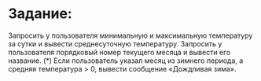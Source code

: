 # Задание:
Запросить у пользователя минимальную и максимальную температуру за сутки и вывести среднесуточную температуру. 
Запросить у пользователя порядковый номер текущего месяца и вывести его название. 
(*) Если пользователь указал месяц из зимнего периода, а средняя температура > 0, вывести сообщение «Дождливая зима». 
